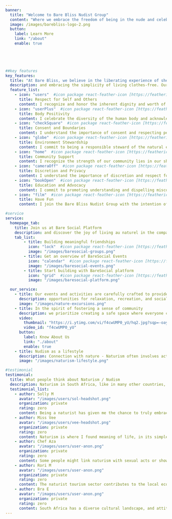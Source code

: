 ```yaml
---
banner:
  title: "Welcome to Bare Bliss Nudist Group"
  content: "Where we embrace the freedom of being in the nude and celebrate the beauty of naturism in a welcoming and inclusive environment. Our community is founded on principles of respect, acceptance, and body positivity, creating a haven for those who seek a genuine connection with like-minded individuals."
  image: /images/barebliss-logo-2.png
  button:
    label: Learn More
    link: "/about"
    enable: true


 


##key features
key_features:
  title: "At Bare Bliss, we believe in the liberating experience of shedding societal norms"
  description: and embracing the simplicity of living clothes-free. Our community is diverse, bringing together people from various backgrounds, ages, and walks of life, united by a shared appreciation for the nudist lifestyle.
  feature_list:
    - icon: "users"  #icon package react-feather-icon [https://feathericons.com/]
      title: Respect for Self and Others
      content: I recognize and honor the inherent dignity and worth of each individual within Bare Bliss. I commit to treating others with kindness, understanding, and acceptance, fostering an environment where everyone feels comfortable in their own skin.
    - icon: "userPlus"  #icon package react-feather-icon [https://feathericons.com/]
      title: Body Positivity
      content: I celebrate the diversity of the human body and acknowledge that beauty comes in all shapes, sizes, and forms. I pledge to promote body positivity, free from judgment or discrimination, fostering a culture of self-acceptance and self-love.
    - icon: "checkSquare"  #icon package react-feather-icon [https://feathericons.com/]
      title: Consent and Boundaries
      content: I understand the importance of consent and respecting personal boundaries. I pledge to communicate openly and ensure that all interactions within the Bare Bliss community are consensual and considerate of others' comfort levels.
    - icon: "globe"  #icon package react-feather-icon [https://feathericons.com/]
      title: Environment Stewardship
      content: I commit to being a responsible steward of the natural environment that surrounds us. I will strive to leave no trace, minimizing our impact on the land and promoting sustainability in our activities.
    - icon: "home"  #icon package react-feather-icon [https://feathericons.com/]
      title: Community Support
      content: I recognize the strength of our community lies in our shared values and mutual support. I pledge to contribute positively to the Bare Bliss community, fostering a sense of camaraderie and friendship.
    - icon: "cameraOff"  #icon package react-feather-icon [https://feathericons.com/]
      title: Discretion and Privacy
      content: I understand the importance of discretion and respect for the privacy of our community members. I pledge to maintain the confidentiality of personal information and experiences shared within the group.
    - icon: "bookOpen"  #icon package react-feather-icon [https://feathericons.com/]
      title: Education and Advocacy
      content: I commit to promoting understanding and dispelling misconceptions about naturism. I will actively engage in educating others about the values of Bare Bliss and advocating for a more accepting and open-minded society.
    - icon: "film"  #icon package react-feather-icon [https://feathericons.com/]
      title: Have Fun
      content: I join the Bare Bliss Nudist Group with the intention of creating a space where individuals can experience the joy of naturism in a supportive and respectful community.

#service
service:
  homepage_tab:
    title: Join us at Bare Social Platform
    description: and discover the joy of living au naturel in the company of a supportive and open-minded community. Experience the freedom to be your authentic self, surrounded by individuals who share a common appreciation for the beauty of both the human body and the natural world. Welcome to Bare Social, where nudism is not just a lifestyle but a celebration of uninhibited, genuine connection.
    tab_list:
        - title: Building meaningful friendships
          icon: "lock"  #icon package react-feather-icon [https://feathericons.com/]
          image: "/images/baresocial-groups.png"
        - title: Get an overview of BareSocial Events
          icon: "calendar"  #icon package react-feather-icon [https://feathericons.com/]
          image: "/images/baresocial-events.png"
        - title: Start building with BareSocial platform
          icon: "grid"  #icon package react-feather-icon [https://feathericons.com/]
          image: "/images/baresocial-platform.png"

  our_service:
    - title: Our events and activities are carefully crafted to provide
      description: opportunities for relaxation, recreation, and socializing. Whether it's basking in the sun by the pool, participating in nature excursions, engaging in yoga sessions, or simply enjoying friendly gatherings, Bare Bliss offers a range of experiences that allow our members to connect authentically.
      image: "/images/nature-excursions.png"
    - title: In the spirit of fostering a sense of community
      description: we prioritize creating a safe space where everyone can feel comfortable being themselves. Bare Bliss is a place where judgment is left at the door, and members are encouraged to embrace their individuality without fear of societal pressures.
      video:
        thumbnail: "https://i.ytimg.com/vi/f4cwUMP0_yU/hq2.jpg?sqp=-oaymwEcCOADEI4CSFXyq4qpAw4IARUAAIhCGAFwAcABBg==&rs=AOn4CLCtCeOuQyRDTXpgkT64bQS0o0b69Q"
        video_id: "f4cwUMP0_yU"
      button:
        label: Know About Us
        link: "./about"
        enable: true
    - title: Nudism as a lifestyle
      description: Connection with nature - Naturism often involves activities such as, swimming, or walking barefoot in natural settings. Being nude outdoors allows individuals to feel a deeper connection with nature, fostering a sense of freedom and appreciation for the natural world.
      image: "/images/naturism-lifestyle.png"

#testimonial
testimonial:
  title: What people think about Naturism / Nudism
  description: Naturism in South Africa, like in many other countries, elicits a range of opinions and attitudes among the population. Here are some perspectives commonly found...
  testimonial_list:
    - author: Solly M
      avatar: "/images/users/sol-headshot.png"
      organization: private
      rating: zero
      content: Being a naturist has given me the chance to truly embrace myself without worrying about how others see me. It's like stepping into a world where I can find calmness and forget about the everyday pressures we face. Naturism lets me be at peace with who I am, away from the stress of modern life.
    - author: Miss Vee
      avatar: "/images/users/vee-headshot.png"
      organization: private
      rating: zero
      content: Naturism is where I found meaning of life, in its simplest and liberate form. I finally let all ways down and embrace my love for the natural form on being.
    - author: Chef Aza
      avatar: "/images/users/user-anon.png"
      organization: private
      rating: zero
      content: Some people might link naturism with sexual acts or showing off, which can create misunderstandings and negative ideas. It's important to teach everyone that naturism is not about that. It's more about accepting our bodies and living naturally. By spreading this message, we can help people see naturism in a positive light and understand its values better.
    - author: Rori M
      avatar: "/images/users/user-anon.png"
      organization: private
      rating: zero
      content: The naturist tourism sector contributes to the local economy, particularly in coastal regions where nude beaches and resorts are popular destinations.
    - author: Bra E
      avatar: "/images/users/user-anon.png"
      organization: private
      rating: zero
      content: South Africa has a diverse cultural landscape, and attitudes toward naturism can vary across different cultural groups. In some communities, nudity may be more culturally accepted or even practiced in certain rituals or ceremonies. However, in more conservative or traditional communities, naturism may be viewed with skepticism or disapproval.
---
```

